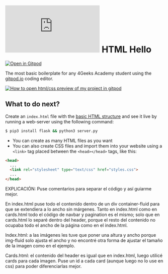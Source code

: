 # ![4Geeks Logo](http://assets.breatheco.de/apis/img/images.php?blob&random&cat=icon&tags=4geeks,16) HTML Hello

[![Open in Gitpod](https://gitpod.io/button/open-in-gitpod.svg)](https://gitpod.io#https://github.com/4GeeksAcademy/html-hello.git)

The most basic boilerplate for any 4Geeks Academy student using the [gitpod.io](gitpod.io) coding editor.

[![How to open html/css preview of my project in gitpod](https://github.com/4GeeksAcademy/Templates-Boilerplates/blob/master/assets/hello-html-intro.png?raw=true)](https://youtu.be/dfbDCMu_p-0)

## What to do next?

Create an `index.html` file with the [basic HTML structure](http://content.breatheco.de/lesson/what-is-html-learn-html#page-structure) and see it live by running a web-server using the following command:

```sh
$ pip3 install flask && python3 server.py
```

- You can create as many HTML files as you want
- You can also create CSS files and import them into your website using a `<link>` tag placed between the `<head></head>` tags, like this:

```html
<head>
  ...
  <link rel="stylesheet" type="text/css" href="styles.css">
  ...
</head>
```
EXPLICACIÓN:
Puse comentarios para separar el código y así guiarme mejor.

En index.html puse todo el contenido dentro de un div container-fluid para que se extendiera a lo ancho sin márgenes. Tanto en index.html como en cards.html todo el código de navbar y pagination es el mismo; solo que en cards.html lo separé dentro del header, porque el resto del contenido no ocupaba todo el ancho de la página como en el index.html.

Index.html: a las imágenes les tuve que poner una altura y ancho porque img-fluid solo ajusta el ancho y no encontré otra forma de ajustar el tamaño de la imagen como en el ejemplo.

Cards.html: el contenido del header es igual que en index.html, luego utilicé cards para cada imagen. Puse un id a cada card (aunque luego no lo use en css) para poder diferenciarlas mejor.
